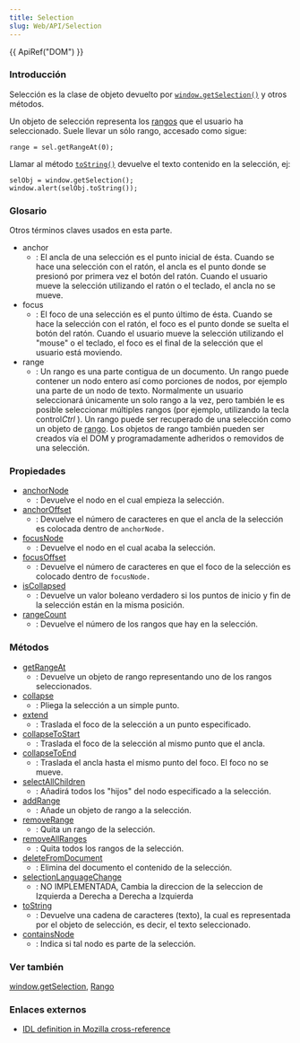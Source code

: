 ```yaml
---
title: Selection
slug: Web/API/Selection
---
```


{{ ApiRef("DOM") }}

### Introducción

Selección es la clase de objeto devuelto por [`window.getSelection()`](/es/docs/Web/API/Window/getSelection) y otros métodos.

Un objeto de selección representa los [rangos](/es/docs/Web/API/Range) que el usuario ha seleccionado. Suele llevar un sólo rango, accesado como sigue:

```
range = sel.getRangeAt(0);
```

Llamar al método [`toString()`](/es/docs/Web/API/Selection/toString) devuelve el texto contenido en la selección, ej:

```
selObj = window.getSelection();
window.alert(selObj.toString());
```

### Glosario

Otros términos claves usados en esta parte.

- anchor
  - : El ancla de una selección es el punto inicial de ésta. Cuando se hace una selección con el ratón, el ancla es el punto donde se presionó por primera vez el botón del ratón. Cuando el usuario mueve la selección utilizando el ratón o el teclado, el ancla no se mueve.
- focus
  - : El foco de una selección es el punto último de ésta. Cuando se hace la selección con el ratón, el foco es el punto donde se suelta el botón del ratón. Cuando el usuario mueve la selección utilizando el "mouse" o el teclado, el foco es el final de la selección que el usuario está moviendo.
- range
  - : Un rango es una parte contigua de un documento. Un rango puede contener un nodo entero así como porciones de nodos, por ejemplo una parte de un nodo de texto. Normalmente un usuario seleccionará únicamente un solo rango a la vez, pero también le es posible seleccionar múltiples rangos (por ejemplo, utilizando la tecla control*Ctrl* ). Un rango puede ser recuperado de una selección como un objeto de [rango](/es/docs/Web/API/Range). Los objetos de rango también pueden ser creados vía el DOM y programadamente adheridos o removidos de una selección.

### Propiedades

- [anchorNode](/es/docs/Web/API/Selection/anchorNode)
  - : Devuelve el nodo en el cual empieza la selección.
- [anchorOffset](/es/docs/Web/API/Selection/anchorOffset)
  - : Devuelve el número de caracteres en que el ancla de la selección es colocada dentro de `anchorNode.`
- [focusNode](/es/docs/Web/API/Selection/focusNode)
  - : Devuelve el nodo en el cual acaba la selección.
- [focusOffset](/es/docs/Web/API/Selection/focusOffset)
  - : Devuelve el número de caracteres en que el foco de la selección es colocado dentro de `focusNode.`
- [isCollapsed](/es/docs/Web/API/Selection/isCollapsed)
  - : Devuelve un valor boleano verdadero si los puntos de inicio y fin de la selección están en la misma posición.
- [rangeCount](/es/docs/Web/API/Selection/rangeCount)
  - : Devuelve el número de los rangos que hay en la selección.

### Métodos

- [getRangeAt](/es/docs/Web/API/Selection/getRangeAt)
  - : Devuelve un objeto de rango representando uno de los rangos seleccionados.
- [collapse](/es/docs/Web/API/Selection/collapse)
  - : Pliega la selección a un simple punto.
- [extend](/es/docs/Web/API/Selection/extend)
  - : Traslada el foco de la selección a un punto especificado.
- [collapseToStart](/es/docs/Web/API/Selection/collapseToStart)
  - : Traslada el foco de la selección al mismo punto que el ancla.
- [collapseToEnd](/es/docs/Web/API/Selection/collapseToEnd)
  - : Traslada el ancla hasta el mismo punto del foco. El foco no se mueve.
- [selectAllChildren](/es/docs/Web/API/Selection/selectAllChildren)
  - : Añadirá todos los "hijos" del nodo especificado a la selección.
- [addRange](/es/docs/Web/API/Selection/addRange)
  - : Añade un objeto de rango a la selección.
- [removeRange](/es/docs/Web/API/Selection/removeRange)
  - : Quita un rango de la selección.
- [removeAllRanges](/es/docs/Web/API/Selection/removeAllRanges)
  - : Quita todos los rangos de la selección.
- [deleteFromDocument](/es/docs/Web/API/Selection/deleteFromDocument)
  - : Elimina del documento el contenido de la selección.
- [selectionLanguageChange](/es/docs/DOM/Selection/selectionLanguageChange)
  - : NO IMPLEMENTADA, Cambia la direccion de la seleccion de Izquierda a Derecha a Derecha a Izquierda
- [toString](/es/docs/Web/API/Selection/toString)
  - : Devuelve una cadena de caracteres (texto), la cual es representada por el objeto de selección, es decir, el texto seleccionado.
- [containsNode](/es/docs/Web/API/Selection/containsNode)
  - : Indica si tal nodo es parte de la selección.

### Ver también

[window.getSelection](/es/docs/Web/API/Window/getSelection), [Rango](/es/docs/Web/API/Range)

### Enlaces externos

- [IDL definition in Mozilla cross-reference](http://lxr.mozilla.org/mozilla/source/content/base/public/nsISelection.idl)
